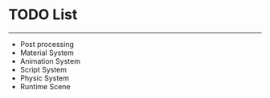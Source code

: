 # TODO List
--- 
- Post processing
- Material System
- Animation System
- Script System
- Physic System
- Runtime Scene
